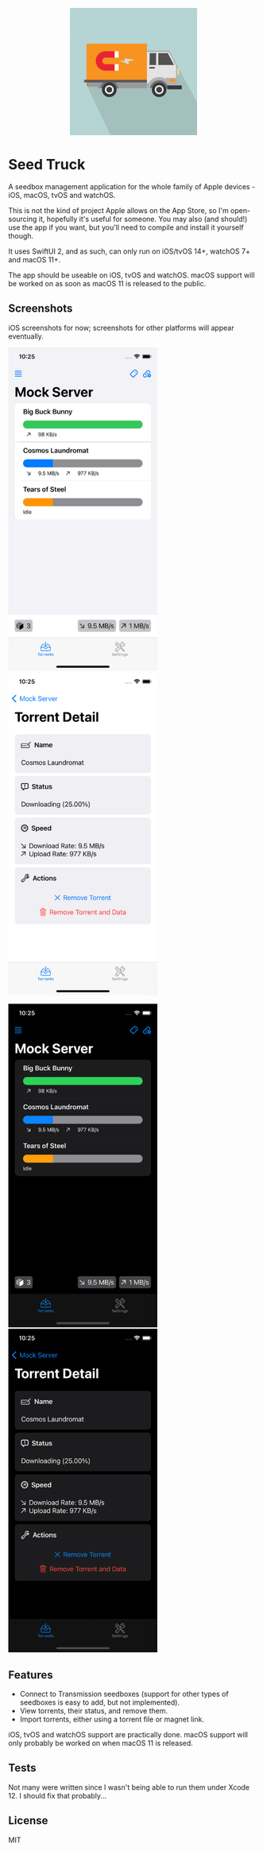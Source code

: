 <p align="center">
  <img width="256" height="256" src="https://raw.githubusercontent.com/edualm/SeedTruck/main/Shared/Assets.xcassets/AppIcon.appiconset/Icon-1024.png">
</p>

# Seed Truck

A seedbox management application for the whole family of Apple devices - iOS, macOS, tvOS and watchOS.

This is not the kind of project Apple allows on the App Store, so I'm open-sourcing it, hopefully it's useful for someone. You may also (and should!) use the app if you want, but you'll need to compile and install it yourself though.

It uses SwiftUI 2, and as such, can only run on iOS/tvOS 14+, watchOS 7+ and macOS 11+.

The app should be useable on iOS, tvOS and watchOS. 
macOS support will be worked on as soon as macOS 11 is released to the public.

## Screenshots

iOS screenshots for now; screenshots for other platforms will appear eventually.

<img width="300" src="https://raw.githubusercontent.com/edualm/SeedTruck/main/Screenshots/Torrent%20Listing%20-%20Light.png">&nbsp;&nbsp;&nbsp;<img width="300" src="https://raw.githubusercontent.com/edualm/SeedTruck/main/Screenshots/Torrent%20Detail%20-%20Light.png">

<img width="300" src="https://raw.githubusercontent.com/edualm/SeedTruck/main/Screenshots/Torrent%20Listing%20-%20Dark.png">&nbsp;&nbsp;&nbsp;<img width="300" src="https://raw.githubusercontent.com/edualm/SeedTruck/main/Screenshots/Torrent%20Detail%20-%20Dark.png">

## Features

 - Connect to Transmission seedboxes (support for other types of seedboxes is easy to add, but not implemented).
 - View torrents, their status, and remove them.
 - Import torrents, either using a torrent file or magnet link.
 
iOS, tvOS and watchOS support are practically done. macOS support will only probably be worked on when macOS 11 is released.

## Tests

Not many were written since I wasn't being able to run them under Xcode 12. I should fix that probably...

## License

MIT

